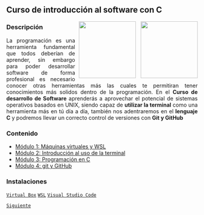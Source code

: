 ## Curso de introducción al software con C

<img src="https://www.pinclipart.com/picdir/big/539-5392404_transparent-c-language-logo-png-clipart.png" align="right"  width="150">

<img src="https://pluspng.com/img-png/linux-logo-png-difference-between-linux-and-window-operating-system-linux-logo-860x854.png" align="right" height="150" width="150" hspace="10">

<div style="text-align: justify;">

### Descripción

La programación es una herramienta fundamental que todos deberían de aprender, sin embargo para poder desarrollar software de forma profesional es necesario conocer otras herramientas más las cuales te permitiran tener conocimientos más solidos dentro de la programación. En el __Curso de desarrollo de Software__ aprenderás a aprovechar el potencial de sistemas operativos basados en UNIX, siendo capaz de __utilizar la terminal__ como una herramienta más en tú día a día, también nos adentraremos en el __lenguaje C__ y podremos llevar un correcto control de versiones con __Git y GitHub__

### Contenido

 - [Módulo 1: Máquinas virtuales y WSL](Maquinas-virtuales/README.md) 
 - [Módulo 2: Introducción al uso de la terminal](./file_404.md)
 - [Módulo 3: Programación en C](./file_404.md)
 - [Módulo 4: git y GitHub](./file_404.md)

 ### Instalaciones
 [`Virtual Box`](https://www.virtualbox.org/wiki/Downloads)
 [`WSL`](https://docs.microsoft.com/es-es/windows/wsl/install-win10)
 [`Visual Studio Code`](https://code.visualstudio.com/)

 [`Siguiente`](Maquinas-virtuales/README.md)

 </div>